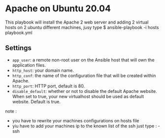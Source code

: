 # Apache on Ubuntu 20.04

This playbook will install the Apache 2 web server and adding 2 virtual hosts on 2 ubuntu different machines, jusy type 
$ ansible-playbook -i hosts playbook.yml


## Settings

- `app_user`: a remote non-root user on the Ansible host that will own the application files.
- `http_host`: your domain name.
- `http_conf`: the name of the configuration file that will be created within Apache.
- `http_port`: HTTP port, default is 80.
- `disable_default`: whether or not to disable the default Apache website. When set to true, your new virtualhost should be used as default website. Default is true.

note :
 - you have to rewrite your machines configurations on hosts file 
 - yiu have to add your machines ip to the known list of the ssh just type : 
        - ssh <ip>
